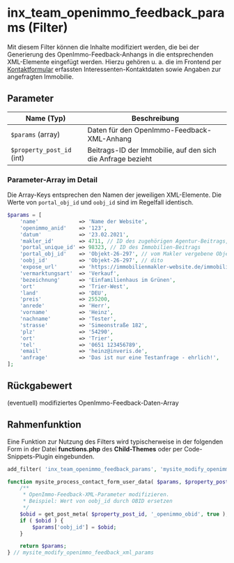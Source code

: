 # inx_team_openimmo_feedback_params (Filter)

Mit diesem Filter können die Inhalte modifiziert werden, die bei der Generierung des OpenImmo-Feedback-Anhangs in die entsprechenden XML-Elemente eingefügt werden. Hierzu gehören u. a. die im Frontend per [Kontaktformular](../komponenten/kontaktformular) erfassten Interessenten-Kontaktdaten sowie Angaben zur angefragten Immobilie.

## Parameter

| Name (Typ) | Beschreibung |
| ---------- | ------------ |
| `$params` (array) | Daten für den OpenImmo-Feedback-XML-Anhang |
| `$property_post_id` (int) | Beitrags-ID der Immobilie, auf den sich die Anfrage bezieht |

### Parameter-Array im Detail

Die Array-Keys entsprechen den Namen der jeweiligen XML-Elemente. Die Werte von `portal_obj_id` und `oobj_id` sind im Regelfall identisch.

```php
$params = [
	'name'             => 'Name der Website',
	'openimmo_anid'    => '123',
	'datum'            => '23.02.2021',
	'makler_id'        => 4711, // ID des zugehörigen Agentur-Beitrags, sofern vorhanden
	'portal_unique_id' => 98323, // ID des Immobilien-Beitrags
	'portal_obj_id'    => 'Objekt-26-297', // vom Makler vergebene Objekt-ID 
	'oobj_id'          => 'Objekt-26-297', // dito
	'expose_url'       => 'https://immobilienmakler-website.de/immobilien/einfamilienhaus-im-gruenen/',
	'vermarktungsart'  => 'Verkauf',
	'bezeichnung'      => 'Einfamilienhaus im Grünen',
	'ort'              => 'Trier-West',
	'land'             => 'DEU',
	'preis'            => 255200,
	'anrede'           => 'Herr',
	'vorname'          => 'Heinz',
	'nachname'         => 'Tester',
	'strasse'          => 'Simeonstraße 182',
	'plz'              => '54290',
	'ort'              => 'Trier',
	'tel'              => '0651 123456789',
	'email'            => 'heinz@inveris.de',
	'anfrage'          => 'Das ist nur eine Testanfrage - ehrlich!',
];
```

## Rückgabewert

(eventuell) modifiziertes OpenImmo-Feedback-Daten-Array

## Rahmenfunktion

Eine Funktion zur Nutzung des Filters wird typischerweise in der folgenden Form in der Datei **functions.php** des **Child-Themes** oder per Code-Snippets-Plugin eingebunden.

```php
add_filter( 'inx_team_openimmo_feedback_params', 'mysite_modify_openimmo_feedback_xml_params' );

function mysite_process_contact_form_user_data( $params, $property_post_id ) {
	/**
	 * OpenImmo-Feedback-XML-Parameter modifizieren.
	 * Beispiel: Wert von oobj_id durch OBID ersetzen
	 */
	$obid = get_post_meta( $property_post_id, '_openimmo_obid', true );
	if ( $obid ) {
		$params['oobj_id'] = $obid;
	}

	return $params;
} // mysite_modify_openimmo_feedback_xml_params
```